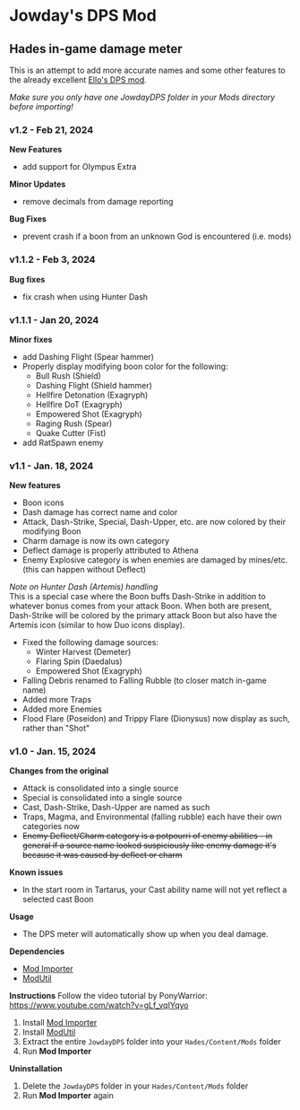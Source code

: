 # Jowday's DPS Mod

## Hades in-game damage meter

This is an attempt to add more accurate names and some other features to the already excellent [Ello's DPS mod](https://github.com/ellomenop/EllosPunchingBagMod).

_Make sure you only have one JowdayDPS folder in your Mods directory before importing!_

### v1.2 - Feb 21, 2024
**New Features**
- add support for Olympus Extra

**Minor Updates**
- remove decimals from damage reporting

**Bug Fixes**
- prevent crash if a boon from an unknown God is encountered (i.e. mods)

### v1.1.2 - Feb 3, 2024
**Bug fixes**
- fix crash when using Hunter Dash

### v1.1.1 - Jan 20, 2024
**﻿Minor fixes**
- add Dashing Flight (Spear hammer)
- Properly display modifying boon color for the following:
  - Bull Rush (Shield)
  - Dashing Flight (Shield hammer)
  - Hellfire Detonation (Exagryph)
  - Hellfire DoT (Exagryph)
  - Empowered Shot (Exagryph)
  - Raging Rush (Spear)
  - Quake Cutter (Fist)
- add RatSpawn enemy

### v1.1 - Jan. 18, 2024

**New features**
- Boon icons
- Dash damage has correct name and color
- Attack, Dash-Strike, Special, Dash-Upper, etc. are now colored by their modifying Boon
- Charm damage is now its own category
- Deflect damage is properly attributed to Athena
- Enemy Explosive category is when enemies are damaged by mines/etc. (this can happen without Deflect)

_Note on Hunter Dash (Artemis) handling_ \
This is a special case where the Boon buffs Dash-Strike in addition to whatever bonus comes from your attack Boon. When both are present, Dash-Strike will be colored by the primary attack Boon but also have the Artemis icon (similar to how Duo icons display).

- Fixed the following damage sources:
  - Winter Harvest (Demeter)
  - Flaring Spin (Daedalus)
  - Empowered Shot (Exagryph)
- Falling Debris renamed to Falling Rubble (to closer match in-game name)
- Added more Traps
- Added more Enemies
- Flood Flare (Poseidon) and Trippy Flare (Dionysus) now display as such, rather than "Shot"

### v1.0 - Jan. 15, 2024
**Changes from the original**
- Attack is consolidated into a single source
- Special is consolidated into a single source
- Cast, Dash-Strike, Dash-Upper are named as such
- Traps, Magma, and Environmental (falling rubble) each have their own categories now
- ~~Enemy Deflect/Charm category is a potpourri of enemy abilities - in general if a source name looked suspiciously like enemy damage it's because it was caused by deflect or charm~~

**Known issues**
- In the start room in Tartarus, your Cast ability name will not yet reflect a selected cast Boon

**Usage**
- The DPS meter will automatically show up when you deal damage.

**Dependencies**
- [Mod Importer](https://www.nexusmods.com/hades/mods/26)
- [ModUtil](https://www.nexusmods.com/hades/mods/27)

**Instructions**
Follow the video tutorial by PonyWarrior: https://www.youtube.com/watch?v=gLf_vqIYqyo

1. Install [Mod Importer](https://www.nexusmods.com/hades/mods/26)
2. Install [ModUtil](https://www.nexusmods.com/hades/mods/27)
3. Extract the entire `JowdayDPS` folder into﻿ your `Hades/Content/Mods` folder
4. Run **Mod Importer**

**Uninstallation**
1. Delete the `JowdayDPS` folder in your `Hades/Content/Mods` folder
2. Run **Mod Importer** again
